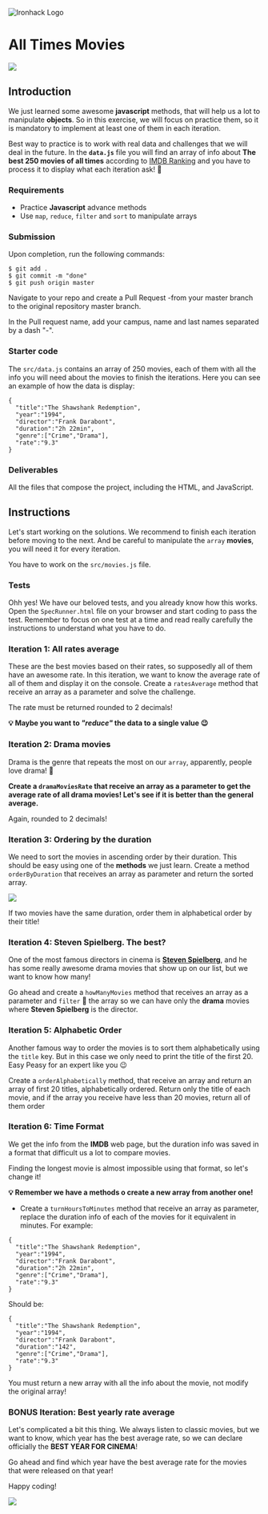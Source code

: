 ![Ironhack Logo](https://i.imgur.com/1QgrNNw.png)

# All Times Movies

![](https://s3-eu-west-1.amazonaws.com/ih-materials/uploads/upload_1561a196c2e3852533bad64d9b0d4e9f.gif)


## Introduction

We just learned some awesome **javascript** methods, that will help us a lot to manipulate **objects**. So in this exercise, we will focus on practice them, so it is mandatory to implement at least one of them in each iteration.

Best way to practice is to work with real data and challenges that we will deal in the future. In the **`data.js`** file you will find an array of info about **The best 250 movies of all times** according to [IMDB Ranking](http://www.imdb.com/chart/top?ref_=nv_mv_250_6) and you have to process it to display what each iteration ask! :muscle:

### Requirements

- Practice **Javascript** advance methods
- Use `map`, `reduce`, `filter` and `sort` to manipulate arrays

### Submission

Upon completion, run the following commands:

```
$ git add .
$ git commit -m "done"
$ git push origin master
```

Navigate to your repo and create a Pull Request -from your master branch to the original repository master branch.

In the Pull request name, add your campus, name and last names separated by a dash "-".

### Starter code

The `src/data.js` contains an array of 250 movies, each of them with all the info you will need about the movies to finish the iterations. Here you can see an example of how the data is display:

```javascript=
{
  "title":"The Shawshank Redemption",
  "year":"1994",
  "director":"Frank Darabont",
  "duration":"2h 22min",
  "genre":["Crime","Drama"],
  "rate":"9.3"
}
```

### Deliverables

All the files that compose the project, including the HTML, and JavaScript.

## Instructions

Let's start working on the solutions. We recommend to finish each iteration before moving to the next. And be careful to manipulate the `array` **movies**, you will need it for every iteration.

You have to work on the `src/movies.js` file.

### Tests

Ohh yes! We have our beloved tests, and you already know how this works. Open the `SpecRunner.html` file on your browser and start coding to pass the test. Remember to focus on one test at a time and read really carefully the instructions to understand what you have to do.

### Iteration 1: All rates average

These are the best movies based on their rates, so supposedly all of them have an awesome rate. In this iteration, we want to know the average rate of all of them and display it on the console. Create a `ratesAverage` method that receive an array as a parameter and solve the challenge.

The rate must be returned rounded to 2 decimals!

**:bulb: Maybe you want to *"reduce"* the data to a single value :wink:**

### Iteration 2: Drama movies

Drama is the genre that repeats the most on our `array`, apparently, people love drama! :eyes: 

**Create a `dramaMoviesRate` that receive an array as a parameter to get the average rate of all drama movies! Let's see if it is better than the general average.**

Again, rounded to 2 decimals!

### Iteration 3: Ordering by the duration

We need to sort the movies in ascending order by their duration. This should be easy using one of the **methods** we just learn. Create a method `orderByDuration` that receives an array as parameter and return the sorted array.

![](https://s3-eu-west-1.amazonaws.com/ih-materials/uploads/upload_3db351079827c0acba42cf1e397dd8a3.gif)

If two movies have the same duration, order them in alphabetical order by their title!

### Iteration 4: Steven Spielberg. The best?

One of the most famous directors in cinema is **[Steven Spielberg](https://en.wikipedia.org/wiki/Steven_Spielberg)**, and he has some really awesome drama movies that show up on our list, but we want to know how many!

Go ahead and create a `howManyMovies` method that receives an array as a parameter and `filter` :eyes: the array so we can have only the **drama** movies where **Steven Spielberg** is the director. 


### Iteration 5: Alphabetic Order

Another famous way to order the movies is to sort them alphabetically using the `title` key. But in this case we only need to print the title of the first 20. Easy Peasy for an expert like you :wink:

Create a `orderAlphabetically` method, that receive an array and return an array of first 20 titles, alphabetically ordered. Return only the title of each movie, and if the array you receive have less than 20 movies, return all of them order

### Iteration 6: Time Format

We get the info from the **IMDB** web page, but the duration info was saved in a format that difficult us a lot to compare movies.

Finding the longest movie is almost impossible using that format, so let's change it!

**:bulb: Remember we have a methods o create a new array from another one!**

- Create a `turnHoursToMinutes` method that receive an array as parameter, replace the duration info of each of the movies for it equivalent in minutes. For example:

```javascript=
{
  "title":"The Shawshank Redemption",
  "year":"1994",
  "director":"Frank Darabont",
  "duration":"2h 22min",
  "genre":["Crime","Drama"],
  "rate":"9.3"
}
```

Should be:

```javascript=
{
  "title":"The Shawshank Redemption",
  "year":"1994",
  "director":"Frank Darabont",
  "duration":"142",
  "genre":["Crime","Drama"],
  "rate":"9.3"
}
```
 
You must return a new array with all the info about the movie, not modify the original array!


### BONUS Iteration: Best yearly rate average 

Let's complicated a bit this thing. We always listen to classic movies, but we want to know, which year has the best average rate, so we can declare officially the **BEST YEAR FOR CINEMA**!

Go ahead and find which year have the best average rate for the movies that were released on that year!

Happy coding!

![](https://s3-eu-west-1.amazonaws.com/ih-materials/uploads/upload_dfc3fe557576abca4dba274e3aabe9a3.gif)
